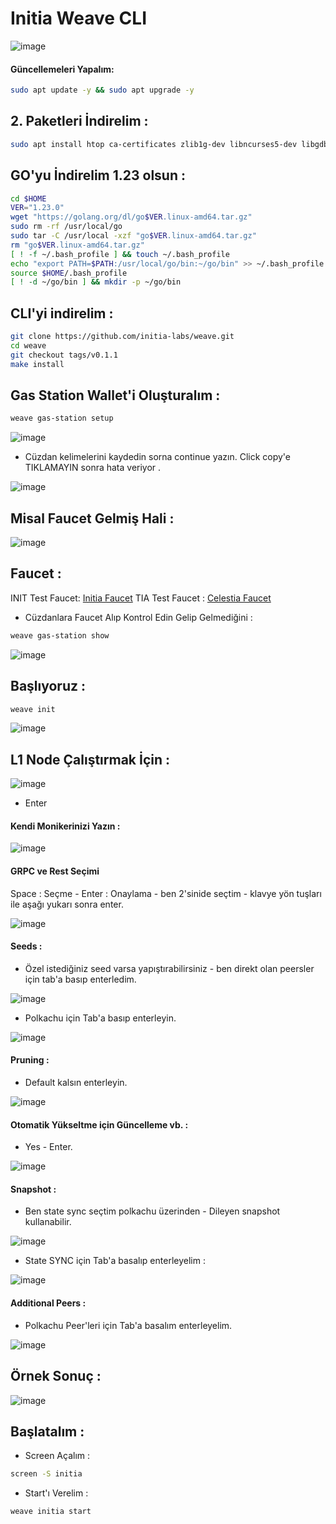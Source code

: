 # Initia Weave CLI 

![image](https://github.com/user-attachments/assets/a077805e-88ef-42c6-a3e5-d08776586548)

#### Güncellemeleri Yapalım:

```bash
sudo apt update -y && sudo apt upgrade -y
```
## 2. Paketleri İndirelim :

```bash
sudo apt install htop ca-certificates zlib1g-dev libncurses5-dev libgdbm-dev libnss3-dev tmux iptables curl nvme-cli git wget make jq libleveldb-dev build-essential pkg-config ncdu tar clang bsdmainutils lsb-release libssl-dev libreadline-dev libffi-dev jq gcc screen unzip lz4 -y
```

## GO'yu İndirelim 1.23 olsun :

```bash
cd $HOME
VER="1.23.0"
wget "https://golang.org/dl/go$VER.linux-amd64.tar.gz"
sudo rm -rf /usr/local/go
sudo tar -C /usr/local -xzf "go$VER.linux-amd64.tar.gz"
rm "go$VER.linux-amd64.tar.gz"
[ ! -f ~/.bash_profile ] && touch ~/.bash_profile
echo "export PATH=$PATH:/usr/local/go/bin:~/go/bin" >> ~/.bash_profile
source $HOME/.bash_profile
[ ! -d ~/go/bin ] && mkdir -p ~/go/bin
```

## CLI'yi indirelim : 

```bash
git clone https://github.com/initia-labs/weave.git
cd weave
git checkout tags/v0.1.1
make install
```

## Gas Station Wallet'i Oluşturalım : 
```bash
weave gas-station setup
```
![image](https://github.com/user-attachments/assets/86581ff0-50b3-4807-9332-dff29e96d50d)

- Cüzdan kelimelerini kaydedin sorna continue yazın. Click copy'e TIKLAMAYIN sonra hata veriyor . 

![image](https://github.com/user-attachments/assets/b23d1826-ea74-4c7a-b8ca-158549817536)


## Misal Faucet Gelmiş Hali : 

![image](https://github.com/user-attachments/assets/c0f35189-5ce4-45a1-992b-470ede9f7388)


## Faucet : 

INIT Test Faucet: [Initia Faucet](https://faucet.testnet.initia.xyz/)
TIA Test Faucet : [Celestia Faucet](https://docs.celestia.org/how-to-guides/mocha-testnet#mocha-testnet-faucet)


- Cüzdanlara Faucet Alıp Kontrol Edin Gelip Gelmediğini : 
```bash
weave gas-station show
```
![image](https://github.com/user-attachments/assets/bb355332-5245-4ff3-9055-fd74294935ad)


## Başlıyoruz : 
```bash
weave init
```
![image](https://github.com/user-attachments/assets/559f9e01-e2a4-4f72-a477-86de3b97d67c)

##  L1 Node Çalıştırmak İçin : 

![image](https://github.com/user-attachments/assets/9ac4f784-b677-4451-a966-d137fa353320)

- Enter

#### Kendi Monikerinizi Yazın : 

![image](https://github.com/user-attachments/assets/a3885ac7-0453-4245-a607-e4ea95dc67d4)

#### GRPC ve Rest Seçimi

Space : Seçme - Enter : Onaylama - ben 2'sinide seçtim - klavye yön tuşları ile aşağı yukarı sonra enter. 

![image](https://github.com/user-attachments/assets/5018fa6c-79c1-48a7-840f-040b788f57b4)

#### Seeds : 

- Özel istediğiniz seed varsa yapıştırabilirsiniz - ben direkt olan peersler için tab'a basıp enterledim.


![image](https://github.com/user-attachments/assets/5e4d6560-a21a-479b-b311-d6417b0395c9)


- Polkachu için Tab'a basıp enterleyin.

![image](https://github.com/user-attachments/assets/683b6891-0734-4880-ab58-5015f5f51fe0)

#### Pruning  : 

- Default kalsın enterleyin.

![image](https://github.com/user-attachments/assets/c7b15127-72d1-4577-a232-7039a1a4a1b6)

#### Otomatik Yükseltme için Güncelleme vb. : 

- Yes - Enter.

![image](https://github.com/user-attachments/assets/ec222451-0be3-4d46-a5fa-62927b81f08a)


#### Snapshot : 

- Ben state sync seçtim polkachu üzerinden - Dileyen snapshot kullanabilir.

![image](https://github.com/user-attachments/assets/57c664d1-d8a7-439d-8835-350d7946a9f6)

- State SYNC için Tab'a basalıp enterleyelim :

![image](https://github.com/user-attachments/assets/be70335a-8ad6-4ba8-9b50-861d7786ec6a)

#### Additional Peers : 

- Polkachu Peer'leri için Tab'a basalım enterleyelim.


![image](https://github.com/user-attachments/assets/7f789402-9e2f-4cb4-95de-97ebc4107bbf)

## Örnek Sonuç : 

![image](https://github.com/user-attachments/assets/e3fbcca1-89ad-47f6-9b9b-c026949a0167)

## Başlatalım : 

- Screen Açalım : 

```bash
screen -S initia
```
- Start'ı Verelim : 

```bash
weave initia start
```



